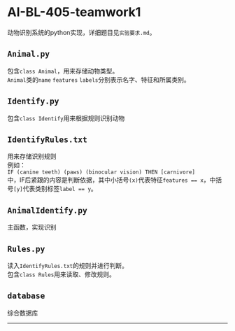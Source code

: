 # AI-BL-405-teamwork1
动物识别系统的python实现，详细题目见`实验要求.md`。  
## `Animal.py`
包含`class Animal`，用来存储动物类型。  
`Animal`类的`name` `features` `labels`分别表示名字、特征和所属类别。  
## `Identify.py`
包含`class Identify`用来根据规则识别动物  

## `IdentifyRules.txt`
用来存储识别规则  
例如：  
```IF (canine teeth) (paws) (binocular vision) THEN [carnivore]```  
中，IF后紧跟的内容是判断依据，其中小括号`(x)`代表特征`features == x`，中括号`[y]`代表类别标签`label == y`。  
## `AnimalIdentify.py`
主函数，实现识别  
## `Rules.py`
读入`IdentifyRules.txt`的规则并进行判断。  
包含`class Rules`用来读取、修改规则。  
## `database`
综合数据库

---
